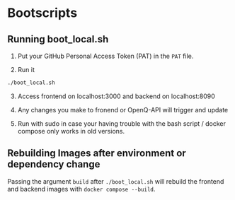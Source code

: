 # Bootscripts 

## Running boot_local.sh

1. Put your GitHub Personal Access Token (PAT) in the `PAT` file.

2. Run it
```bash
./boot_local.sh
```

3. Access frontend on localhost:3000 and backend on localhost:8090

4. Any changes you make to fronend or OpenQ-API will trigger and update

5. Run with sudo in case your having trouble with the bash script / docker compose only works in old versions.

## Rebuilding Images after environment or dependency change
Passing the argument `build` after `./boot_local.sh` will rebuild the frontend and backend images with `docker compose --build`.    